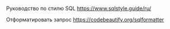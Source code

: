 Руководство по стилю SQL https://www.sqlstyle.guide/ru/

Отформатировать запрос https://codebeautify.org/sqlformatter

